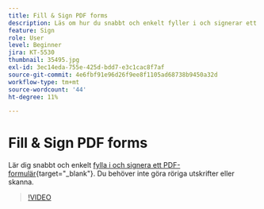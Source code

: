 ```yaml
---
title: Fill & Sign PDF forms
description: Läs om hur du snabbt och enkelt fyller i och signerar ett PDF-formulär
feature: Sign
role: User
level: Beginner
jira: KT-5530
thumbnail: 35495.jpg
exl-id: 3ec14eda-755e-425d-bdd7-e3c1cac8f7af
source-git-commit: 4e6fbf91e96d26f9ee8f1105ad68738b9450a32d
workflow-type: tm+mt
source-wordcount: '44'
ht-degree: 11%

---
```


# Fill &amp; Sign PDF forms

Lär dig snabbt och enkelt [fylla i och signera ett PDF-formulär](https://www.adobe.com/se/acrobat/online/sign-pdf.html){target="_blank"}. Du behöver inte göra röriga utskrifter eller skanna.

>[!VIDEO](https://video.tv.adobe.com/v/35495?quality=12&learn=on&hidetitle=true)
